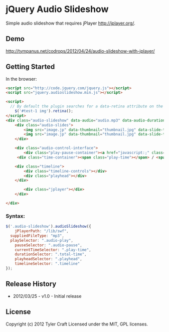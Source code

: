 # jQuery Audio Slideshow

Simple audio slideshow that requires jPlayer http://jplayer.org/. 

## Demo
http://tympanus.net/codrops/2012/04/24/audio-slideshow-with-jplayer/

## Getting Started

In the browser:

```html
<script src="http://code.jquery.com/jquery.js"></script>
<script src="jquery.audioslideshow.min.js"></script>

<script>
  // By default the plugin searches for a data-retina attribute on the image
	$('#test-1 img').retina();
</script>
<div class="audio-slideshow" data-audio="audio.mp3" data-audio-duration="161">
	<div class="audio-slides">
		<img src="image.jp" data-thumbnail="thumbnail.jpg" data-slide-time="0">
		<img src="image.jp" data-thumbnail="thumbnail.jpg" data-slide-time="1">
	</div>

	<div class="audio-control-interface">
		<div class="play-pause-container"><a href="javascript:;" class="audio-play" tabindex="1">Play</a><a href="javascript:;" class="audio-pause" tabindex="1">Pause</a></div>
     <div class="time-container"><span class="play-time"></span> / <span class="total-time"></span></div>

	<div class="timeline">
		<div class="timeline-controls"></div>
		<div class="playhead"></div>
	</div>

	 	<div class="jplayer"></div>
	</div>

</div>
```

### Syntax:

```javascript
$('.audio-slideshow').audioSlideshow({
	jPlayerPath: "/lib/swf",
  suppliedFileType: "mp3",
  playSelector: ".audio-play",
	pauseSelector: ".audio-pause",
	currentTimeSelector: ".play-time",
	durationSelector: ".total-time",
	playheadSelector: ".playhead",
	timelineSelector: ".timeline"
});
```

## Release History

* 2012/03/25 - v1.0 - Initial release

## License
Copyright (c) 2012 Tyler Craft
Licensed under the MIT, GPL licenses.